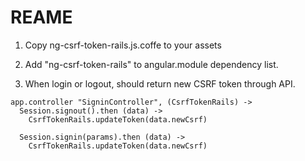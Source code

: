 # REAME

1. Copy ng-csrf-token-rails.js.coffe to your assets

2. Add "ng-csrf-token-rails" to angular.module dependency list.

3. When login or logout, should return new CSRF token through API.

```
app.controller "SigninController", (CsrfTokenRails) ->
  Session.signout().then (data) ->
    CsrfTokenRails.updateToken(data.newCsrf)

  Session.signin(params).then (data) ->
    CsrfTokenRails.updateToken(data.newCsrf)
```